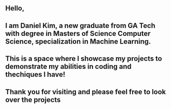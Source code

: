 ## Hello,
## I am Daniel Kim, a new graduate from GA Tech with degree in Masters of Science Computer Science, specialization in Machine Learning.
## This is a space where I showcase my projects to demonstrate my abilities in coding and thechiques I have!
## Thank you for visiting and please feel free to look over the projects
